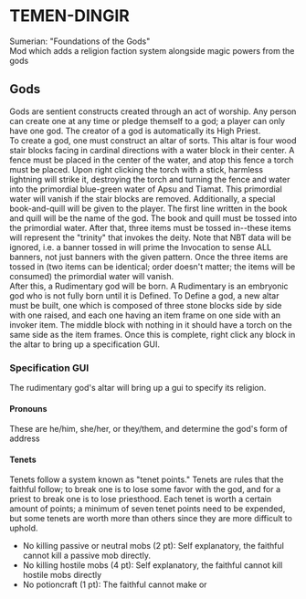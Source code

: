 <h1>TEMEN-DINGIR</h1>
Sumerian: "Foundations of the Gods"
<br>
Mod which adds a religion faction system alongside magic powers from the gods
<br>
<h2>Gods</h2>
Gods are sentient constructs created through an act of worship. Any person can create one at any time or pledge themself to a god; a player can only have one god. The creator of a god is automatically its High Priest.<br>
To create a god, one must construct an altar of sorts. This altar is four wood stair blocks facing in cardinal directions with a water block in their center. A fence must be placed in the center of the water, and atop this fence a torch must be placed. Upon right clicking the torch with a stick, harmless lightning will strike it, destroying the torch and turning the fence and water into the primordial blue-green water of Apsu and Tiamat. This primordial water will vanish if the stair blocks are removed. Additionally, a special book-and-quill will be given to the player. The first line written in the book and quill will be the name of the god. The book and quill must be tossed into the primordial water.
After that, three items must be tossed in--these items will represent the "trinity" that invokes the deity. Note that NBT data will be ignored, i.e. a banner tossed in will prime the Invocation to sense ALL banners, not just banners with the given pattern. Once the three items are tossed in (two items can be identical; order doesn't matter; the items will be consumed) the primordial water will vanish.<br>
After this, a Rudimentary god will be born. A Rudimentary is an embryonic god who is not fully born until it is Defined. To Define a god, a new altar must be built, one which is composed of three stone blocks side by side with one raised, and each one having an item frame on one side with an invoker item. The middle block with nothing in it should have a torch on the same side as the item frames. Once this is complete, right click any block in the altar to bring up a specification GUI.
<br>
<h3>Specification GUI</h3>
The rudimentary god's altar will bring up a gui to specify its religion.
<h4>Pronouns</h4>
These are he/him, she/her, or they/them, and determine the god's form of address
<h4>Tenets</h4>
Tenets follow a system known as "tenet points." Tenets are rules that the faithful follow; to break one is to lose some favor with the god, and for a priest to break one is to lose priesthood. Each tenet is worth a certain amount of points; a minimum of seven tenet points need to be expended, but some tenets are worth more than others since they are more difficult to uphold.
<ul>
  <li>No killing passive or neutral mobs (2 pt): Self explanatory, the faithful cannot kill a passive mob directly.
    <li>No killing hostile mobs (4 pt): Self explanatory, the faithful cannot kill hostile mobs directly
      <li>No potioncraft (1 pt): The faithful cannot make or

